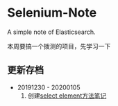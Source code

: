 # Selenium-Note
 A simple note of Elasticsearch.

本周要搞一个拨测的项目，先学习一下
## 更新存档
* 20191230 - 20200105
	1. 创建[select element方法笔记](https://github.com/pppineapple/Elasticsearch-Note)
	